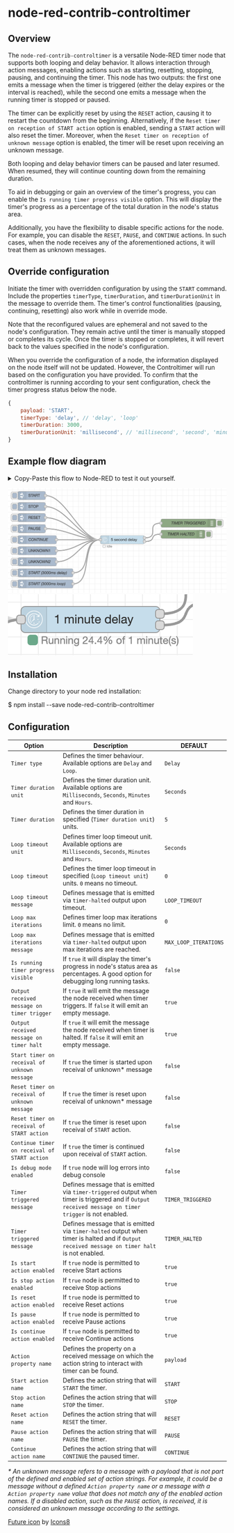 # node-red-contrib-controltimer

## Overview

The `node-red-contrib-controltimer` is a versatile Node-RED timer node that supports both looping and delay behavior. It allows interaction through action messages, enabling actions such as starting, resetting, stopping, pausing, and continuing the timer. This node has two outputs: the first one emits a message when the timer is triggered (either the delay expires or the interval is reached), while the second one emits a message when the running timer is stopped or paused.

The timer can be explicitly reset by using the `RESET` action, causing it to restart the countdown from the beginning. Alternatively, if the `Reset timer on reception of START action` option is enabled, sending a `START` action will also reset the timer. Moreover, when the `Reset timer on reception of unknown message` option is enabled, the timer will be reset upon receiving an unknown message.

Both looping and delay behavior timers can be paused and later resumed. When resumed, they will continue counting down from the remaining duration.

To aid in debugging or gain an overview of the timer's progress, you can enable the `Is running timer progress visible` option. This will display the timer's progress as a percentage of the total duration in the node's status area.

Additionally, you have the flexibility to disable specific actions for the node. For example, you can disable the `RESET`, `PAUSE`, and `CONTINUE` actions. In such cases, when the node receives any of the aforementioned actions, it will treat them as unknown messages.

## Override configuration

Initiate the timer with overridden configuration by using the `START` command. Include the properties `timerType`, `timerDuration`, and `timerDurationUnit` in the message to override them. The timer's control functionalities (pausing, continuing, resetting) also work while in override mode.

Note that the reconfigured values are ephemeral and not saved to the node's configuration. They remain active until the timer is manually stopped or completes its cycle. Once the timer is stopped or completes, it will revert back to the values specified in the node's configuration.

When you override the configuration of a node, the information displayed on the node itself will not be updated. However, the Controltimer will run based on the configuration you have provided. To confirm that the controltimer is running according to your sent configuration, check the timer progress status below the node.

```javascript
{
    payload: 'START',
    timerType: 'delay', // 'delay', 'loop'
    timerDuration: 3000,
    timerDurationUnit: 'millisecond', // 'millisecond', 'second', 'minute', 'hour'
}
```

## Example flow diagram

<details>  
  <summary>Copy-Paste this flow to Node-RED to test it out yourself.</summary>

```json
[
    {
        "id": "afd749500f2d393d",
        "type": "tab",
        "label": "ControlTimer Example",
        "disabled": false,
        "info": ""
    },
    {
        "id": "79276f6f06e96f24",
        "type": "inject",
        "z": "afd749500f2d393d",
        "name": "",
        "props": [
            {
                "p": "payload"
            }
        ],
        "repeat": "",
        "crontab": "",
        "once": false,
        "onceDelay": 0.1,
        "topic": "",
        "payload": "START",
        "payloadType": "str",
        "x": 110,
        "y": 40,
        "wires": [["44e6d3eefa84eb4d"]]
    },
    {
        "id": "1ae1e3ee2f5250a6",
        "type": "debug",
        "z": "afd749500f2d393d",
        "name": "TIMER TRIGGERED",
        "active": true,
        "tosidebar": true,
        "console": false,
        "tostatus": false,
        "complete": "true",
        "targetType": "full",
        "statusVal": "",
        "statusType": "auto",
        "x": 680,
        "y": 140,
        "wires": []
    },
    {
        "id": "9711419041494ee9",
        "type": "inject",
        "z": "afd749500f2d393d",
        "name": "",
        "props": [
            {
                "p": "payload"
            }
        ],
        "repeat": "",
        "crontab": "",
        "once": false,
        "onceDelay": 0.1,
        "topic": "",
        "payload": "STOP",
        "payloadType": "str",
        "x": 110,
        "y": 80,
        "wires": [["44e6d3eefa84eb4d"]]
    },
    {
        "id": "2db5a47c85a55778",
        "type": "inject",
        "z": "afd749500f2d393d",
        "name": "",
        "props": [
            {
                "p": "payload"
            }
        ],
        "repeat": "",
        "crontab": "",
        "once": false,
        "onceDelay": 0.1,
        "topic": "",
        "payload": "RESET",
        "payloadType": "str",
        "x": 110,
        "y": 120,
        "wires": [["44e6d3eefa84eb4d"]]
    },
    {
        "id": "52882ab466bde0a2",
        "type": "inject",
        "z": "afd749500f2d393d",
        "name": "",
        "props": [
            {
                "p": "payload"
            }
        ],
        "repeat": "",
        "crontab": "",
        "once": false,
        "onceDelay": 0.1,
        "topic": "",
        "payload": "PAUSE",
        "payloadType": "str",
        "x": 110,
        "y": 160,
        "wires": [["44e6d3eefa84eb4d"]]
    },
    {
        "id": "5acb4a13897dfe33",
        "type": "inject",
        "z": "afd749500f2d393d",
        "name": "CONTINUE",
        "props": [
            {
                "p": "payload"
            }
        ],
        "repeat": "",
        "crontab": "",
        "once": false,
        "onceDelay": 0.1,
        "topic": "",
        "payload": "CONTINUE",
        "payloadType": "str",
        "x": 130,
        "y": 200,
        "wires": [["44e6d3eefa84eb4d"]]
    },
    {
        "id": "5c9aea117d0cb988",
        "type": "debug",
        "z": "afd749500f2d393d",
        "name": "TIMER HALTED",
        "active": true,
        "tosidebar": true,
        "console": false,
        "tostatus": false,
        "complete": "true",
        "targetType": "full",
        "statusVal": "",
        "statusType": "auto",
        "x": 660,
        "y": 180,
        "wires": []
    },
    {
        "id": "bbd756d4850041fa",
        "type": "inject",
        "z": "afd749500f2d393d",
        "name": "",
        "props": [
            {
                "p": "payload"
            }
        ],
        "repeat": "",
        "crontab": "",
        "once": false,
        "onceDelay": 0.1,
        "topic": "",
        "payload": "UNKNOWN1",
        "payloadType": "str",
        "x": 130,
        "y": 240,
        "wires": [["44e6d3eefa84eb4d"]]
    },
    {
        "id": "76203a31872dca18",
        "type": "inject",
        "z": "afd749500f2d393d",
        "name": "UNKNOWN2",
        "props": [
            {
                "p": "unknown",
                "v": "UNKNOWN2",
                "vt": "str"
            }
        ],
        "repeat": "",
        "crontab": "",
        "once": false,
        "onceDelay": 0.1,
        "topic": "",
        "x": 130,
        "y": 280,
        "wires": [["44e6d3eefa84eb4d"]]
    },
    {
        "id": "01f89a1a0cfa1eb2",
        "type": "inject",
        "z": "afd749500f2d393d",
        "name": "START (3000ms delay)",
        "props": [
            {
                "p": "payload"
            },
            {
                "p": "timerType",
                "v": "delay",
                "vt": "str"
            },
            {
                "p": "timerDuration",
                "v": "3000",
                "vt": "num"
            },
            {
                "p": "timerDurationUnit",
                "v": "millisecond",
                "vt": "str"
            }
        ],
        "repeat": "",
        "crontab": "",
        "once": false,
        "onceDelay": 0.1,
        "topic": "",
        "payload": "START",
        "payloadType": "str",
        "x": 160,
        "y": 320,
        "wires": [["44e6d3eefa84eb4d"]]
    },
    {
        "id": "c96f33f73a45a2a0",
        "type": "inject",
        "z": "afd749500f2d393d",
        "name": "START (3000ms loop)",
        "props": [
            {
                "p": "payload"
            },
            {
                "p": "timerType",
                "v": "loop",
                "vt": "str"
            },
            {
                "p": "timerDuration",
                "v": "3000",
                "vt": "num"
            },
            {
                "p": "timerDurationUnit",
                "v": "millisecond",
                "vt": "str"
            }
        ],
        "repeat": "",
        "crontab": "",
        "once": false,
        "onceDelay": 0.1,
        "topic": "",
        "payload": "START",
        "payloadType": "str",
        "x": 160,
        "y": 360,
        "wires": [["44e6d3eefa84eb4d"]]
    },
    {
        "id": "44e6d3eefa84eb4d",
        "type": "controltimer",
        "z": "afd749500f2d393d",
        "name": "",
        "timerType": "delay",
        "timerDurationUnit": "minute",
        "timerDurationType": "num",
        "timerDuration": 1,
        "timerLoopTimeoutUnit": "second",
        "timerLoopTimeoutType": "num",
        "timerLoopTimeout": 0,
        "loopTimeoutMessageType": "str",
        "loopTimeoutMessage": "LOOP_TIMEOUT",
        "timerMaxLoopIterationsType": "num",
        "timerMaxLoopIterations": 0,
        "loopMaxIterationsMessageType": "str",
        "loopMaxIterationsMessage": "MAX_LOOP_ITERATIONS",
        "isRunningTimerProgressVisible": true,
        "outputReceivedMessageOnTimerTrigger": true,
        "outputReceivedMessageOnTimerHalt": false,
        "startTimerOnReceivalOfUnknownMessage": false,
        "resetTimerOnReceivalOfUnknownMessage": false,
        "resetTimerOnReceivalOfStartAction": false,
        "continueTimerOnReceivalOfStartAction": false,
        "isDebugModeEnabled": false,
        "timerTriggeredMessageType": "str",
        "timerTriggeredMessage": "TIMER_TRIGGERED",
        "timerHaltedMessageType": "str",
        "timerHaltedMessage": "TIMER_HALTED",
        "isStartActionEnabled": true,
        "isStopActionEnabled": true,
        "isResetActionEnabled": true,
        "isPauseActionEnabled": true,
        "isContinueActionEnabled": true,
        "actionPropertyNameType": "str",
        "actionPropertyName": "payload",
        "startActionNameType": "str",
        "startActionName": "START",
        "stopActionNameType": "str",
        "stopActionName": "STOP",
        "resetActionNameType": "str",
        "resetActionName": "RESET",
        "pauseActionNameType": "str",
        "pauseActionName": "PAUSE",
        "continueActionNameType": "str",
        "continueActionName": "CONTINUE",
        "x": 440,
        "y": 200,
        "wires": [["1ae1e3ee2f5250a6"], ["5c9aea117d0cb988"]]
    }
]
```

</details>

![controltimer example flow](img/example-flow.png?raw=true)  
![controltimer example progress](img/example-progress.png?raw=true)

## Installation

Change directory to your node red installation:

$ npm install --save node-red-contrib-controltimer

## Configuration

| Option                                       | Description                                                                                                                                            | DEFAULT               |
| -------------------------------------------- | ------------------------------------------------------------------------------------------------------------------------------------------------------ | --------------------- |
| `Timer type`                                 | Defines the timer behaviour. Available options are `Delay` and `Loop`.                                                                                 | `Delay`               |
| `Timer duration unit`                        | Defines the timer duration unit. Available options are `Milliseconds`, `Seconds`, `Minutes` and `Hours`.                                               | `Seconds`             |
| `Timer duration`                             | Defines the timer duration in specified (`Timer duration unit`) units.                                                                                 | `5`                   |
| `Loop timeout unit`                          | Defines timer loop timeout unit. Available options are `Milliseconds`, `Seconds`, `Minutes` and `Hours`.                                               | `Seconds`             |
| `Loop timeout`                               | Defines the timer loop timeout in specified (`Loop timeout unit`) units. `0` means no timeout.                                                         | `0`                   |
| `Loop timeout message`                       | Defines message that is emitted via `timer-halted` output upon timeout.                                                                                | `LOOP_TIMEOUT`        |
| `Loop max iterations`                        | Defines timer loop max iterations limit. `0` means no limit.                                                                                           | `0`                   |
| `Loop max iterations message`                | Defines message that is emitted via `timer-halted` output upon max iterations are reached.                                                             | `MAX_LOOP_ITERATIONS` |
| `Is running timer progress visible`          | If `true` it will display the timer's progress in node's status area as percentages. A good option for debugging long running tasks.                   | `false`               |
| `Output received message on timer trigger`   | If `true` it will emit the message the node received when timer triggers. If `false` it will emit an empty message.                                    | `true`                |
| `Output received message on timer halt`      | If `true` it will emit the message the node received when timer is halted. If `false` it will emit an empty message.                                   | `true`                |
| `Start timer on receival of unknown message` | If `true` the timer is started upon receival of unknown\* message                                                                                      | `false`               |
| `Reset timer on receival of unknown message` | If `true` the timer is reset upon receival of unknown\* message                                                                                        | `false`               |
| `Reset timer on receival of START action`    | If `true` the timer is reset upon receival of `START` action.                                                                                          | `false`               |
| `Continue timer on receival of START action` | If `true` the timer is continued upon receival of `START` action.                                                                                      | `false`               |
| `Is debug mode enabled`                      | If `true` node will log errors into debug console                                                                                                      | `false`               |
| `Timer triggered message`                    | Defines message that is emitted via `timer-triggered` output when timer is triggered and if `Output received message on timer trigger` is not enabled. | `TIMER_TRIGGERED`     |
| `Timer triggered message`                    | Defines message that is emitted via `timer-halted` output when timer is halted and if `Output received message on timer halt` is not enabled.          | `TIMER_HALTED`        |
| `Is start action enabled`                    | If `true` node is permitted to receive Start actions                                                                                                   | `true`                |
| `Is stop action enabled`                     | If `true` node is permitted to receive Stop actions                                                                                                    | `true`                |
| `Is reset action enabled`                    | If `true` node is permitted to receive Reset actions                                                                                                   | `true`                |
| `Is pause action enabled`                    | If `true` node is permitted to receive Pause actions                                                                                                   | `true`                |
| `Is continue action enabled`                 | If `true` node is permitted to receive Continue actions                                                                                                | `true`                |
| `Action property name`                       | Defines the property on a received message on which the action string to interact with timer can be found.                                             | `payload`             |
| `Start action name`                          | Defines the action string that will `START` the timer.                                                                                                 | `START`               |
| `Stop action name`                           | Defines the action string that will `STOP` the timer.                                                                                                  | `STOP`                |
| `Reset action name`                          | Defines the action string that will `RESET` the timer.                                                                                                 | `RESET`               |
| `Pause action name`                          | Defines the action string that will `PAUSE` the timer.                                                                                                 | `PAUSE`               |
| `Continue action name`                       | Defines the action string that will `CONTINUE` the paused timer.                                                                                       | `CONTINUE`            |

_\* An unknown message refers to a message with a payload that is not part of the defined and enabled set of action strings. For example, it could be a message without a defined `Action property name` or a message with a `Action property name` value that does not match any of the enabled action names. If a disabled action, such as the `PAUSE` action, is received, it is considered an unknown message according to the settings._

<a target="_blank" href="https://icons8.com/icons/set/future">Future icon</a> by <a target="_blank" href="https://icons8.com">Icons8</a>
